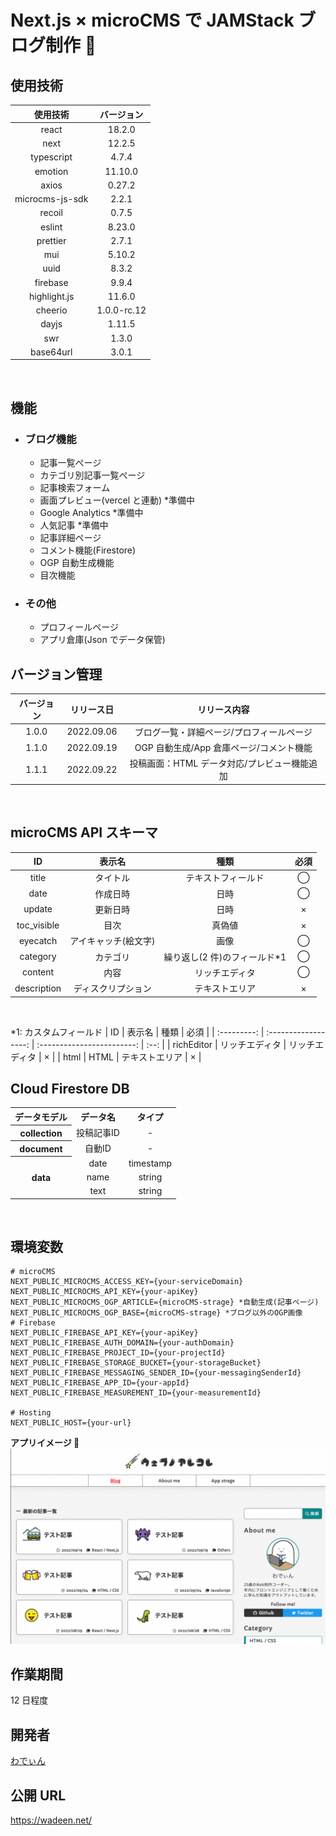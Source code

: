 # Next.js × microCMS で JAMStack ブログ制作 🦖

## 使用技術

|    使用技術     | バージョン  |
| :-------------: | :---------: |
|      react      |   18.2.0    |
|      next       |   12.2.5    |
|   typescript    |    4.7.4    |
|     emotion     |   11.10.0   |
|      axios      |   0.27.2    |
| microcms-js-sdk |    2.2.1    |
|     recoil      |    0.7.5    |
|     eslint      |   8.23.0    |
|    prettier     |    2.7.1    |
|       mui       |   5.10.2    |
|      uuid       |    8.3.2    |
|    firebase     |    9.9.4    |
|  highlight.js   |   11.6.0    |
|     cheerio     | 1.0.0-rc.12 |
|      dayjs      |   1.11.5    |
|       swr       |    1.3.0    |
|    base64url    |    3.0.1    |

<br />

## 機能

- ### ブログ機能

  - 記事一覧ぺージ
  - カテゴリ別記事一覧ぺージ
  - 記事検索フォーム
  - 画面プレビュー(vercel と連動) \*準備中
  - Google Analytics \*準備中
  - 人気記事 \*準備中
  - 記事詳細ページ
  - コメント機能(Firestore)
  - OGP 自動生成機能
  - 目次機能

- ### その他
  - プロフィールページ
  - アプリ倉庫(Json でデータ保管)
    <br />

## バージョン管理

| バージョン | リリース日 |                 リリース内容                 |
| :--------: | :--------: | :------------------------------------------: |
|   1.0.0    | 2022.09.06 |  ブログ一覧・詳細ページ/プロフィールページ   |
|   1.1.0    | 2022.09.19 |   OGP 自動生成/App 倉庫ページ/コメント機能   |
|   1.1.1    | 2022.09.22 | 投稿画面：HTML データ対応/プレビュー機能追加 |

<br />

## microCMS API スキーマ

|     ID      |        表示名        |             種類              | 必須 |
| :---------: | :------------------: | :---------------------------: | :--: |
|    title    |       タイトル       |      テキストフィールド       |  ◯   |
|    date     |       作成日時       |             日時              |  ◯   |
|   update    |       更新日時       |             日時              |  ×   |
| toc_visible |         目次         |            真偽値             |  ×   |
|  eyecatch   | アイキャッチ(絵文字) |             画像              |  ◯   |
|  category   |       カテゴリ       | 繰り返し(2 件)のフィールド\*1 |  ◯   |
|   content   |         内容         |        リッチエディタ         |  ◯   |
| description |  ディスクリプション  |        テキストエリア         |  ×   |

<br />

\*1: カスタムフィールド
| ID | 表示名 | 種類 | 必須 |
| :---------: | :------------------: | :------------------------: | :--: |
| richEditor | リッチエディタ | リッチエディタ | × |
| html | HTML | テキストエリア | × |
<br />

## Cloud Firestore DB

<table>
<tr align="center">
<th>データモデル</th>
<th>データ名</th>
<th>タイプ</th>
</tr>
<tr>
<tr align="center">
<th>collection</th>
<td>投稿記事ID</td>
<td>-</td>
</tr>
<tr align="center">
<th>document</th>
<td>自動ID</td>
<td>-</td>
</tr>
<tr align="center">
<th rowspan="3">data</th>
<td>date</td>
<td>timestamp</td>
</tr>
<tr  align="center">
<td>name</td>
<td>string</td>
</tr>
<tr align="center">
<td>text</td>
<td>string</td>
</tr>
</table>
<br />

## 環境変数

```
# microCMS
NEXT_PUBLIC_MICROCMS_ACCESS_KEY={your-serviceDomain}
NEXT_PUBLIC_MICROCMS_API_KEY={your-apiKey}
NEXT_PUBLIC_MICROCMS_OGP_ARTICLE={microCMS-strage} *自動生成(記事ページ)
NEXT_PUBLIC_MICROCMS_OGP_BASE={microCMS-strage} *ブログ以外のOGP画像
# Firebase
NEXT_PUBLIC_FIREBASE_API_KEY={your-apiKey}
NEXT_PUBLIC_FIREBASE_AUTH_DOMAIN={your-authDomain}
NEXT_PUBLIC_FIREBASE_PROJECT_ID={your-projectId}
NEXT_PUBLIC_FIREBASE_STORAGE_BUCKET={your-storageBucket}
NEXT_PUBLIC_FIREBASE_MESSAGING_SENDER_ID={your-messagingSenderId}
NEXT_PUBLIC_FIREBASE_APP_ID={your-appId}
NEXT_PUBLIC_FIREBASE_MEASUREMENT_ID={your-measurementId}

# Hosting
NEXT_PUBLIC_HOST={your-url}
```

**アプリイメージ 🙌**
![アプリイメージ](public/images/thumbnail.png)

## 作業期間

12 日程度

## 開発者

[わでぃん](https://github.com/wadeen)

## 公開 URL

https://wadeen.net/
